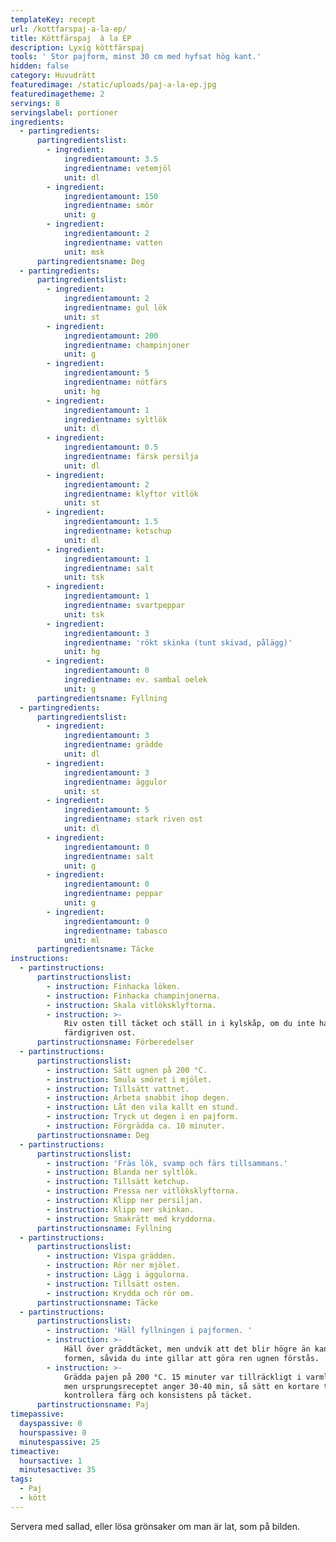 ```yaml
---
templateKey: recept
url: /kottfarspaj-a-la-ep/
title: Köttfärspaj  à la EP
description: Lyxig köttfärspaj
tools: ' Stor pajform, minst 30 cm med hyfsat hög kant.'
hidden: false
category: Huvudrätt
featuredimage: /static/uploads/paj-a-la-ep.jpg
featuredimagetheme: 2
servings: 8
servingslabel: portioner
ingredients:
  - partingredients:
      partingredientslist:
        - ingredient:
            ingredientamount: 3.5
            ingredientname: vetemjöl
            unit: dl
        - ingredient:
            ingredientamount: 150
            ingredientname: smör
            unit: g
        - ingredient:
            ingredientamount: 2
            ingredientname: vatten
            unit: msk
      partingredientsname: Deg
  - partingredients:
      partingredientslist:
        - ingredient:
            ingredientamount: 2
            ingredientname: gul lök
            unit: st
        - ingredient:
            ingredientamount: 200
            ingredientname: champinjoner
            unit: g
        - ingredient:
            ingredientamount: 5
            ingredientname: nötfärs
            unit: hg
        - ingredient:
            ingredientamount: 1
            ingredientname: syltlök
            unit: dl
        - ingredient:
            ingredientamount: 0.5
            ingredientname: färsk persilja
            unit: dl
        - ingredient:
            ingredientamount: 2
            ingredientname: klyftor vitlök
            unit: st
        - ingredient:
            ingredientamount: 1.5
            ingredientname: ketschup
            unit: dl
        - ingredient:
            ingredientamount: 1
            ingredientname: salt
            unit: tsk
        - ingredient:
            ingredientamount: 1
            ingredientname: svartpeppar
            unit: tsk
        - ingredient:
            ingredientamount: 3
            ingredientname: 'rökt skinka (tunt skivad, pålägg)'
            unit: hg
        - ingredient:
            ingredientamount: 0
            ingredientname: ev. sambal oelek
            unit: g
      partingredientsname: Fyllning
  - partingredients:
      partingredientslist:
        - ingredient:
            ingredientamount: 3
            ingredientname: grädde
            unit: dl
        - ingredient:
            ingredientamount: 3
            ingredientname: äggulor
            unit: st
        - ingredient:
            ingredientamount: 5
            ingredientname: stark riven ost
            unit: dl
        - ingredient:
            ingredientamount: 0
            ingredientname: salt
            unit: g
        - ingredient:
            ingredientamount: 0
            ingredientname: peppar
            unit: g
        - ingredient:
            ingredientamount: 0
            ingredientname: tabasco
            unit: ml
      partingredientsname: Täcke
instructions:
  - partinstructions:
      partinstructionslist:
        - instruction: Finhacka löken.
        - instruction: Finhacka champinjonerna.
        - instruction: Skala vitlöksklyftorna.
        - instruction: >-
            Riv osten till täcket och ställ in i kylskåp, om du inte har
            färdigriven ost.
      partinstructionsname: Förberedelser
  - partinstructions:
      partinstructionslist:
        - instruction: Sätt ugnen på 200 °C.
        - instruction: Smula smöret i mjölet.
        - instruction: Tillsätt vattnet.
        - instruction: Arbeta snabbit ihop degen.
        - instruction: Låt den vila kallt en stund.
        - instruction: Tryck ut degen i en pajform.
        - instruction: Förgrädda ca. 10 minuter.
      partinstructionsname: Deg
  - partinstructions:
      partinstructionslist:
        - instruction: 'Fräs lök, svamp och färs tillsammans.'
        - instruction: Blanda ner syltlök.
        - instruction: Tillsätt ketchup.
        - instruction: Pressa ner vitlöksklyftorna.
        - instruction: Klipp ner persiljan.
        - instruction: Klipp ner skinkan.
        - instruction: Smakrätt med kryddorna.
      partinstructionsname: Fyllning
  - partinstructions:
      partinstructionslist:
        - instruction: Vispa grädden.
        - instruction: Rör ner mjölet.
        - instruction: Lägg i äggulorna.
        - instruction: Tillsätt osten.
        - instruction: Krydda och rör om.
      partinstructionsname: Täcke
  - partinstructions:
      partinstructionslist:
        - instruction: 'Häll fyllningen i pajformen. '
        - instruction: >-
            Häll över gräddtäcket, men undvik att det blir högre än kanten på
            formen, såvida du inte gillar att göra ren ugnen förstås.
        - instruction: >-
            Grädda pajen på 200 °C. 15 minuter var tillräckligt i varmluftsugn,
            men ursprungsreceptet anger 30-40 min, så sätt en kortare tid och
            kontrollera färg och konsistens på täcket.
      partinstructionsname: Paj
timepassive:
  dayspassive: 0
  hourspassive: 0
  minutespassive: 25
timeactive:
  hoursactive: 1
  minutesactive: 35
tags:
  - Paj
  - kött
---
```


Servera med sallad, eller lösa grönsaker om man är lat, som på bilden.
